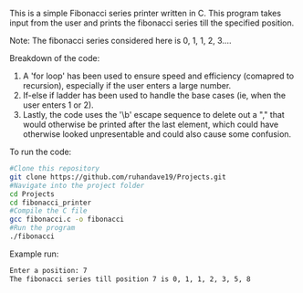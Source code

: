 This is a simple Fibonacci series printer written in C. This program takes input from the user and prints the fibonacci series till the specified position.

Note: The fibonacci series considered here is 0, 1, 1, 2, 3....

Breakdown of the code:
1) A 'for loop' has been used to ensure speed and efficiency (comapred to recursion), especially if the user enters a large number. 
2) If-else if ladder has been used to handle the base cases (ie, when the user enters 1 or 2).
3) Lastly, the code uses the '\b' escape sequence to delete out a "," that would otherwise be printed after the last element, which could have otherwise looked unpresentable and could also cause some confusion.

To run the code:
```bash
#Clone this repository
git clone https://github.com/ruhandave19/Projects.git
#Navigate into the project folder
cd Projects
cd fibonacci_printer
#Compile the C file
gcc fibonacci.c -o fibonacci
#Run the program
./fibonacci
```

Example run:
```bash
Enter a position: 7
The fibonacci series till position 7 is 0, 1, 1, 2, 3, 5, 8
``` 


